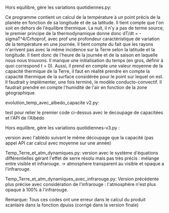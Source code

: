 Hors equilibre, gère les variations quotidiennes.py: 

Ce programme contient un calcul de la température à un point précis de la planète en fonction de sa longitude et de sa latitude.
Il tient compte que l'on soit en dehors de l'équilibre thermique. La nuit, il n'y a pas de terme source, le premier principe de la thermodynamique donne donc dT/dt = -sigmaT^4/C*rho*prof, avec prof une profondeur caractéristique de variation de la température en une journée.
Il tient compte du fait que les rayons n'arrivent pas avec la même incidence sur la Terre selon la latitude et la longitude.
Il tient donc de l'heure de la journée et de la saison en laquelle nous nous trouvons.
Il manque une initialisation du temps (en gros, définir à quoi correspond t = 0).
Aussi, il prend en compte une valeur moyenne de la capacité thermique de la Terre, il faut en réalité prendre en compte la capacité thermique de la surface considérée pour le point sur lequel on est.
Il faudrait y implémenter, une fois terminé, le modèle conducto-convectif.
Il faudrait prendre en compte l'humidité de l'air en fonction de la zone géographique.

evolution_temp_avec_albedo_capacite v2.py:

test pour relier le premier code ci-dessus avec le decoupage de capacitées et l'API de l'Albédo


Hors equilibre, gère les variations quotidiennes-v3.py :

version avec l'ablédo suivant le même découpage que la capacité 
(pas appel API car calcul avec moyenne sur une année)

Temp_Terre_et_atm_dynamiques.py: 
version avec le système d'équations différentielles gérant l'effet de serre résolu mais pas très précis : mélange entre visible et infrarouge.
-> atmosphere transparent au visible et opaque a l'infrarouge.

Temp_Terre_et_atm_dynamiques_avec_infrarouge.py: 
Version précédente plus précise avec considération de l'infrarouge : l'atmosphère n'est plus opaque à 100% à l'infrarouge.

Remarque: Tous ces codes ont une erreur dans le calcul du produit scanlaire dans la fonction dpuiss (corrigé dans la version finale)
